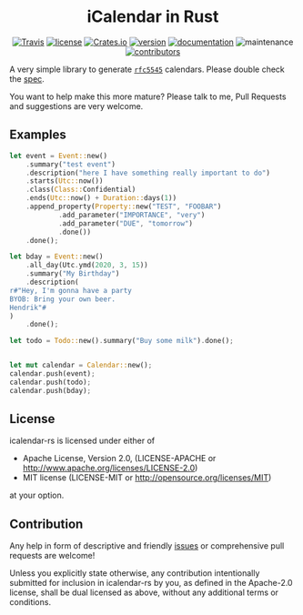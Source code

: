 <div align="center">

# iCalendar in Rust

[![Travis](https://img.shields.io/travis/hoodie/icalendar-rs.svg)](https://travis-ci.org/hoodie/icalendar-rs/)
[![license](https://img.shields.io/crates/l/icalendar.svg)](https://crates.io/crates/icalendar/)
[![Crates.io](https://img.shields.io/crates/d/icalendar.svg)](https://crates.io/crates/icalendar)
[![version](https://img.shields.io/crates/v/icalendar.svg)](https://crates.io/crates/icalendar/)
[![documentation](https://docs.rs/icalendar/badge.svg)](https://docs.rs/icalendar/)
![maintenance](https://img.shields.io/maintenance/yes/2021)
[![contributors](https://img.shields.io/github/contributors/hoodie/notify-rust)](https://github.com/hoodie/notify-rust/graphs/contributors)
</div>

A very simple library to generate [`rfc5545`](http://tools.ietf.org/html/rfc5545) calendars.
Please double check the [spec](http://tools.ietf.org/html/rfc5545).

You want to help make this more mature? Please talk to me, Pull Requests and suggestions are very welcome.

## Examples

```rust
let event = Event::new()
    .summary("test event")
    .description("here I have something really important to do")
    .starts(Utc::now())
    .class(Class::Confidential)
    .ends(Utc::now() + Duration::days(1))
    .append_property(Property::new("TEST", "FOOBAR")
            .add_parameter("IMPORTANCE", "very")
            .add_parameter("DUE", "tomorrow")
            .done())
    .done();

let bday = Event::new()
    .all_day(Utc.ymd(2020, 3, 15))
    .summary("My Birthday")
    .description(
r#"Hey, I'm gonna have a party
BYOB: Bring your own beer.
Hendrik"#
)
    .done();

let todo = Todo::new().summary("Buy some milk").done();


let mut calendar = Calendar::new();
calendar.push(event);
calendar.push(todo);
calendar.push(bday);
```

## License

icalendar-rs is licensed under either of

* Apache License, Version 2.0, (LICENSE-APACHE or http://www.apache.org/licenses/LICENSE-2.0)
* MIT license (LICENSE-MIT or http://opensource.org/licenses/MIT)

at your option.

## Contribution

Any help in form of descriptive and friendly [issues](https://github.com/hoodie/icalendar-rs/issues) or comprehensive pull requests are welcome! 

Unless you explicitly state otherwise, any contribution intentionally submitted for inclusion in icalendar-rs by you, as defined in the Apache-2.0 license, shall be dual licensed as above, without any additional terms or conditions.

